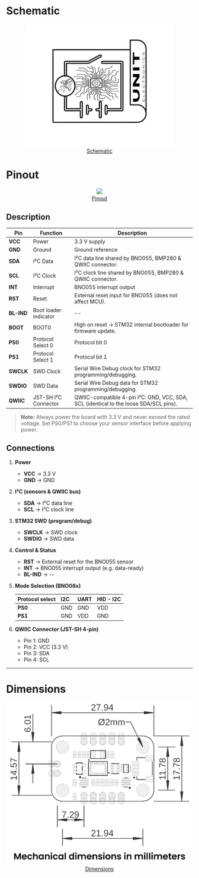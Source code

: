 # Schematic

<div align="center">
    <a href="#"><img src="resources/img/Schematics_icon.jpg" width="400px"><br/>Schematic</a>
    <br/>


</div>

# Pinout

<div align="center">
    <a href="#"><img src="resources/unit_pinout_v_0_0_1_ue0091_bno055_bmp280_en.jpg" width="500px"><br/>Pinout</a>
    <br/>

</div>

## Description

<div align="center">

   | Pin        | Function                 | Description                                                                                |
   |------------|--------------------------|--------------------------------------------------------------------------------------------|
   | **VCC**    | Power                    | 3.3 V supply                                                                               |
   | **GND**    | Ground                   | Ground reference                                                                           |
   | **SDA**    | I²C Data                 | I²C data line shared by BNO055, BMP280 & QWIIC connector.                                  |
   | **SCL**    | I²C Clock                | I²C clock line shared by BNO055, BMP280 & QWIIC connector.                                 |
   | **INT**    | Interrupt                | BNO055 interrupt output                                                                    |
   | **RST**    | Reset                    | External reset input for BNO055 (does not affect MCU).                                     |
   | **BL-IND** | Boot loader indicator    | --                                                                                         |
   | **BOOT**   | BOOT0                    | High on reset → STM32 internal bootloader for firmware update.                             |
   | **PS0**    | Protocol Select 0        | Protocol bit 0                                                                             |
   | **PS1**    | Protocol Select 1        | Protocol bit 1                                                                             |
   | **SWCLK**  | SWD Clock                | Serial Wire Debug clock for STM32 programming/debugging.                                   |
   | **SWDIO**  | SWD Data                 | Serial Wire Debug data for STM32 programming/debugging.                                    |
   | **QWIIC**  | JST-SH I²C Connector     | QWIIC-compatible 4-pin I²C: GND, VCC, SDA, SCL (identical to the loose SDA/SCL pins).      |

</div>

> **Note:** Always power the board with 3.3 V and never exceed the rated voltage. Set PS0/PS1 to choose your sensor interface before applying power.

## Connections

1. **Power**  
   - **VCC** → 3.3 V  
   - **GND** → GND  

2. **I²C (sensors & QWIIC bus)**  
   - **SDA** → I²C data line  
   - **SCL** → I²C clock line  

3. **STM32 SWD (program/debug)**  
   - **SWCLK** → SWD clock  
   - **SWDIO** → SWD data  

4. **Control & Status**  
   - **RST** → External reset for the BNO055 sensor  
   - **INT** → BNO055 interrupt output (e.g. data-ready)  
   - **BL-IND** →   --

5. **Mode Selection (BNO08x)** 
    
   | **Protocol select**| **I2C** | **UART** | **HID - I2C** |
   |--------------------|---------|----------|---------------|
   |**PS0**             |GND      |GND       |VDD            |
   |**PS1**             |GND      |VDD       |GND            |  

6. **QWIIC Connector (JST-SH 4-pin)**  
   - Pin 1: GND  
   - Pin 2: VCC (3.3 V)  
   - Pin 3: SDA  
   - Pin 4: SCL  



---

# Dimensions

<div align="center">
    <a href="#"><img src="resources/unit_dimension_v_0_0_1_ue0091_BNO055_BMP280.png" width="500px"><br/>Dimensions</a>
    <br/>


</div>

